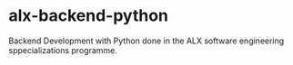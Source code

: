 # alx-backend-python
Backend Development with Python done in the ALX software engineering sppecializations programme.
